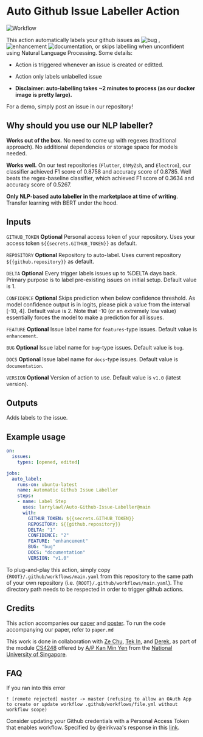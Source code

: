 # Auto Github Issue Labeller Action
![Workflow](https://github.com/larrylawl/Auto-Github-Issue-Labeller/actions/workflows/main.yml/badge.svg)

This action automatically labels your github issues as ![bug](https://img.shields.io/badge/-bug-f00.svg)
, ![enhancement](https://img.shields.io/badge/-enhancement-32a4a8.svg)
![documentation](https://img.shields.io/badge/-documentation-informational), or skips labelling when unconfident using
Natural Language Processing. Some details:

- Action is triggered whenever an issue is created or editted.

- Action only labels unlabelled issue

- **Disclaimer: auto-labelling takes ~2 minutes to process (as our docker image is pretty large).**

For a demo, simply post an issue in our repository!

## Why should you use our NLP labeller?

**Works out of the box.** No need to come up with regexes (traditional approach). No additional dependencies or storage space for models needed.

**Works well.** On our test repositories (`Flutter`, `OhMyZsh`, and `Electron`), our classifier achieved F1 score of
0.8758 and accuracy score of 0.8785. Well beats the regex-baseline classifier, which achieved F1 score of 0.3634 and
accuracy score of 0.5267.

**Only NLP-based auto labeller in the marketplace at time of writing**. Transfer learning with BERT under the hood.

## Inputs

`GITHUB_TOKEN`
**Optional** Personal access token of your repository. Uses your access token `${{secrets.GITHUB_TOKEN}}` as default.

`REPOSITORY`
**Optional** Repository to auto-label. Uses current repository `${{github.repository}}` as default.

`DELTA`
**Optional** Every trigger labels issues up to %DELTA days back. Primary purpose is to label
pre-existing issues on initial setup. Default value is 1.

`CONFIDENCE`
**Optional** Skips prediction when below confidence threshold. As model confidence output is in logits, please pick a
value from the interval [-10, 4]. Default value is 2. Note that -10 (or an extremely low value) essentially forces the
model to make a prediction for all issues.

`FEATURE`
**Optional** Issue label name for `features`-type issues. Default value is `enhancement`.

`BUG`
**Optional** Issue label name for `bug`-type issues. Default value is `bug`.

`DOCS`
**Optional** Issue label name for `docs`-type issues. Default value is `documentation`.

`VERSION`
**Optional** Version of action to use. Default value is `v1.0` (latest version).

## Outputs

Adds labels to the issue.

## Example usage

```yaml
on:
  issues:
    types: [opened, edited]

jobs:
  auto_label:
    runs-on: ubuntu-latest
    name: Automatic Github Issue Labeller
    steps:
    - name: Label Step
      uses: larrylawl/Auto-Github-Issue-Labeller@main
      with:
        GITHUB_TOKEN: ${{secrets.GITHUB_TOKEN}}
        REPOSITORY: ${{github.repository}}
        DELTA: "1"
        CONFIDENCE: "2"
        FEATURE: "enhancement"
        BUG: "bug"
        DOCS: "documentation"
        VERSION: "v1.0"
```

To plug-and-play this action, simply copy `{ROOT}/.github/workflows/main.yaml` from this repository to the same path of your own repository (i.e. `{ROOT}/.github/workflows/main.yaml`). The directory path needs to be respected in order to trigger github actions.

## Credits

This action accompanies our [paper](report.pdf) and [poster](poster.pdf). To run the code accompanying our paper, refer to
`paper.md`

This work is done in collaboration with [Ze Chu](https://github.com/LiuZechu), [Tek In](https://github.com/0WN463),
and [Derek](https://github.com/Derek-Hardy), as part of the module [CS4248](https://knmnyn.github.io/cs4248-2020/)
offered by [A/P Kan Min Yen](https://www.comp.nus.edu.sg/~kanmy/) from
the [National University of Singapore](https://www.comp.nus.edu.sg).

## FAQ

If you ran into this error 

`! [remote rejected] master -> master (refusing to allow an OAuth App to create or update workflow .github/workflows/file.yml without workflow scope)`

Consider updating your Github credentials with a Personal Access Token that enables workflow. Specified by
@eirikvaa's response in this [link](https://stackoverflow.com/questions/64059610/how-to-resolve-refusing-to-allow-an-oauth-app-to-create-or-update-workflow-on#_=_).
